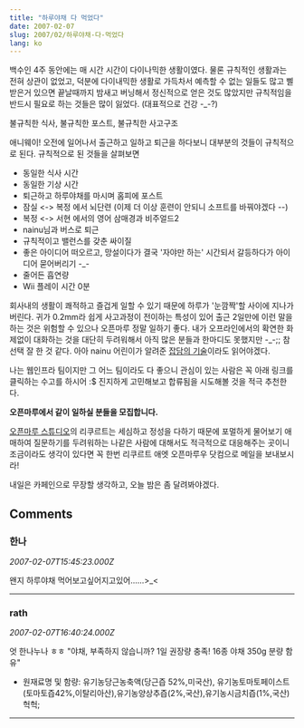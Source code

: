 ```yaml
---
title: "하루야채 다 먹었다"
date: 2007-02-07
slug: 2007/02/하루야채-다-먹었다
lang: ko
---
```


백수인 4주 동안에는 매 시간 시간이 다이나믹한 생활이였다.
물론 규칙적인 생활과는 전혀 상관이 없었고, 덕분에 다이내믹한 생활로 가득차서 
예측할 수 없는 일들도 많고 삘받은거 있으면 끝날때까지 밤새고 버닝해서 정신적으로 얻은 것도 많았지만
규칙적임을 반드시 필요로 하는 것들은 많이 잃었다. (대표적으로 건강 -_-?)

불규칙한 식사, 불규칙한 포스트, 불규칙한 사고구조

애니웨이! 오전에 일어나서 출근하고 일하고 퇴근을 하다보니 대부분의 것들이 규칙적으로 된다.
규칙적으로 된 것들을 살펴보면

- 동일한 식사 시간
- 동일한 기상 시간
- 퇴근하고 하루야채를 마시며 홈피에 포스트
- 잠실 <-> 복정 에서 뇌단련 (이제 더 이상 훈련이 안되니 소프트를 바꿔야겠다 --)
- 복정 <-> 서현 에서의 영어 삼매경과 비주얼드2
- nainu님과 버스로 퇴근 
- 규칙적이고 밸런스를 갖춘 싸이질
- 좋은 아이디어 떠오르고, 망설이다가 결국 '자야만 하는' 시간되서 갈등하다가 아이디어 묻어버리기 -_-
- 줄어든 흡연량
- Wii 플레이 시간 0분

회사내의 생활이 쾌적하고 즐겁게 일할 수 있기 때문에 하루가 '눈깜짝'할 사이에 지나가버린다.
귀가 0.2mm라 쉽게 사고과정이 전이하는 특성이 있어 출근 2일만에 이런 말을 하는 것은 위험할 수 있으나
오픈마루 정말 일하기 좋다. 내가 오프라인에서의 확연한 화제없이 대화하는 것을 대단히 두려워해서 
아직 많은 분들과 한마디도 못했지만 -_-;; 참 선택 잘 한 것 같다. 
아아 nainu 어린이가 알려준 [잡담의 기술](http://www.yes24.com/Goods/FTGoodsView.aspx?goodsNo=372899&CategoryNumber=001001025001003)이라도 읽어야겠다.

나는 웹인프라 팀이지만 그 어느 팀이라도 다 좋으니 관심이 있는 사람은 꼭 아래 링크를 클릭하는
수고를 하시어 :$ 진지하게 고민해보고 합류됨을 시도해볼 것을 적극 추천한다.

**오픈마루에서 같이 일하실 분들을 모집합니다.**

[오픈마루 스튜디오](http://blog.openmaru.com/)의 리쿠르트는 세심하고 정성을 다하기 때문에 포멀하게 물어보기 애매하여 질문하기를 두려워하는 나같은 사람에 대해서도 적극적으로 대응해주는 곳이니 조금이라도 생각이 있다면 꼭 한번 리쿠르트 애엣 오픈마루우 닷컴으로 메일을 보내보시라!

내일은 카페인으로 무장할 생각하고, 오늘 밤은 좀 달려봐야겠다.

## Comments

### 한나
*2007-02-07T15:45:23.000Z*

왠지 하루야채 먹어보고싶어지고있어......>_<

---

### rath
*2007-02-07T16:40:24.000Z*

엇 한나누나 ㅎㅎ
"야채, 부족하지 않습니까? 1일 권장량 충족! 16종 야채 350g 분량 함유"
- 원재료명 및 함량:
유기농당근농축액(당근즙 52%,미국산), 유기농토마토페이스트(토마토즙42%,이탈리아산),유기농양상추즙(2%,국산),유기농시금치즙(1%,국산) 헉헉;

---

